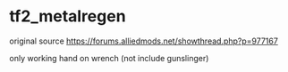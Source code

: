 # tf2_metalregen

original source
https://forums.alliedmods.net/showthread.php?p=977167

only working hand on wrench (not include gunslinger)
